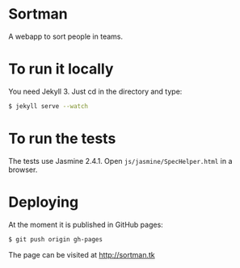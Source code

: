 # Sortman

A webapp to sort people in teams.

# To run it locally

You need Jekyll 3. Just cd in the directory and type:

```bash
$ jekyll serve --watch
```

# To run the tests

The tests use Jasmine 2.4.1. 
Open `js/jasmine/SpecHelper.html` in a browser.

# Deploying

At the moment it is published in GitHub pages:

```bash
$ git push origin gh-pages
```

The page can be visited at http://sortman.tk